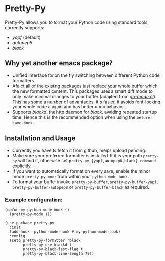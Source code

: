 # Pretty-Py

Pretty-Py allows you to format your Python code using standard tools, currently supports:
- _yapf_ (default)
- _autopep8_
- _black_

## Why yet another emacs package?
- Unified interface for on the fly switching between different Python code formatters.
- Afaict all of the existing packages just replace your whole buffer which the new formatted content. This packages uses a smart diff mode to only make minimal changes to your buffer (adapted from [_go-mode.el_](https://github.com/dominikh/go-mode.el)). This has some a number of advantages, it's faster, it avoids font-locking your whole code a again and has better undo behavior. 
- Supports _blackd_, the http daemon for _black_, avoiding repeated startup time. Hence this is the recommended option when using the `before-save-hook`.

## Installation and Usage

- Currently you have to fetch it from github, melpa upload pending.
- Make sure your preferred formatter is installed. If it is your path `pretty-py` will find it, otherwise set `pretty-py-{yapf,autopep8,black}-command` explicitly.
- If you want to automatically format on every save, enable the minor mode `pretty-py-mode` from within your `python-mode-hook`.
- To format your buffer invoke `pretty-py-buffer`, `pretty-py-buffer-yapf`, `pretty-py-buffer-autopep8` or `pretty-py-buffer-black` as required.

### Example configuration:
```elisp
(defun my-python-mode-hook ()
  (pretty-py-mode 1))

(use-package pretty-py
  :init
  (add-hook 'python-mode-hook #'my-python-mode-hook)
  :config
  (setq pretty-py-formatter 'black
        pretty-py-use-blackd t
        pretty-py-black-fast-flag t
        pretty-py-black-line-length 79))
```
